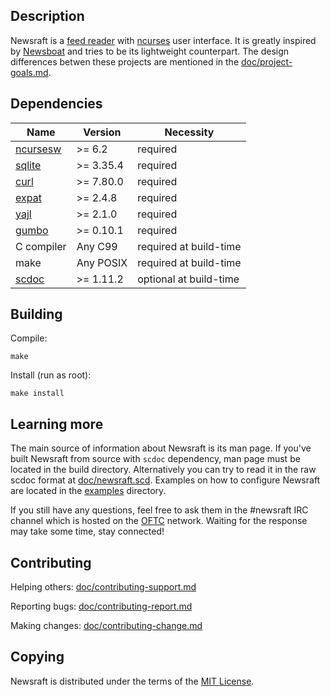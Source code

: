 ## Description

Newsraft is a [feed reader](https://en.wikipedia.org/wiki/News_aggregator) with
[ncurses](https://en.wikipedia.org/wiki/Ncurses) user interface. It is greatly
inspired by [Newsboat](https://www.newsboat.org) and tries to be its lightweight
counterpart. The design differences betwen these projects are mentioned in the
[doc/project-goals.md](https://codeberg.org/grisha/newsraft/src/branch/main/doc/project-goals.md).

## Dependencies

| Name                                             | Version   | Necessity              |
|--------------------------------------------------|-----------|------------------------|
| [ncursesw](https://invisible-island.net/ncurses) | >= 6.2    | required               |
| [sqlite](https://www.sqlite.org)                 | >= 3.35.4 | required               |
| [curl](https://curl.se)                          | >= 7.80.0 | required               |
| [expat](https://github.com/libexpat/libexpat)    | >= 2.4.8  | required               |
| [yajl](https://github.com/lloyd/yajl)            | >= 2.1.0  | required               |
| [gumbo](https://github.com/google/gumbo-parser)  | >= 0.10.1 | required               |
| C compiler                                       | Any C99   | required at build-time |
| make                                             | Any POSIX | required at build-time |
| [scdoc](https://git.sr.ht/~sircmpwn/scdoc)       | >= 1.11.2 | optional at build-time |

## Building

Compile:

```
make
```

Install (run as root):

```
make install
```

## Learning more

The main source of information about Newsraft is its man page. If you've built
Newsraft from source with `scdoc` dependency, man page must be located in the
build directory. Alternatively you can try to read it in the raw scdoc format at
[doc/newsraft.scd](https://codeberg.org/grisha/newsraft/src/branch/main/doc/newsraft.scd).
Examples on how to configure Newsraft are located in the
[examples](https://codeberg.org/grisha/newsraft/src/branch/main/examples) directory.

If you still have any questions, feel free to ask them in the #newsraft IRC
channel which is hosted on the [OFTC](https://www.oftc.net) network. Waiting for
the response may take some time, stay connected!

## Contributing

Helping others: [doc/contributing-support.md](https://codeberg.org/grisha/newsraft/src/branch/main/doc/contributing-support.md)

Reporting bugs: [doc/contributing-report.md](https://codeberg.org/grisha/newsraft/src/branch/main/doc/contributing-report.md)

Making changes: [doc/contributing-change.md](https://codeberg.org/grisha/newsraft/src/branch/main/doc/contributing-change.md)

## Copying

Newsraft is distributed under the terms of the
[MIT License](https://codeberg.org/grisha/newsraft/src/branch/main/doc/license.txt).
